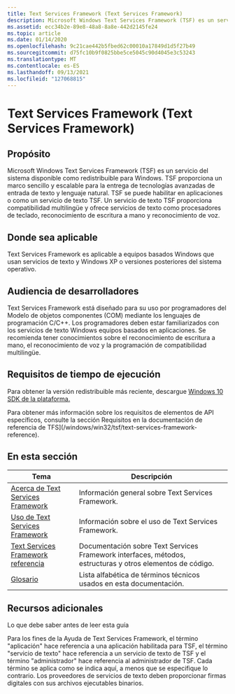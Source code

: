 ```yaml
---
title: Text Services Framework (Text Services Framework)
description: Microsoft Windows Text Services Framework (TSF) es un servicio del sistema disponible como redistribuible para Windows 2000.
ms.assetid: ecc34b2e-89e8-48a8-8a8e-442d2145fe24
ms.topic: article
ms.date: 01/14/2020
ms.openlocfilehash: 9c21cae442b5fbed62c00010a17849d1d5f27b49
ms.sourcegitcommit: d75fc10b9f0825bbe5ce5045c90d4045e3c53243
ms.translationtype: MT
ms.contentlocale: es-ES
ms.lasthandoff: 09/13/2021
ms.locfileid: "127068815"
---
```

# <a name="text-services-framework-text-services-framework"></a>Text Services Framework (Text Services Framework)

## <a name="purpose"></a>Propósito

Microsoft Windows Text Services Framework (TSF) es un servicio del sistema disponible como redistribuible para Windows. TSF proporciona un marco sencillo y escalable para la entrega de tecnologías avanzadas de entrada de texto y lenguaje natural. TSF se puede habilitar en aplicaciones o como un servicio de texto TSF. Un servicio de texto TSF proporciona compatibilidad multilingüe y ofrece servicios de texto como procesadores de teclado, reconocimiento de escritura a mano y reconocimiento de voz.

## <a name="where-applicable"></a>Donde sea aplicable

Text Services Framework es aplicable a equipos basados Windows que usan servicios de texto y Windows XP o versiones posteriores del sistema operativo.

## <a name="developer-audience"></a>Audiencia de desarrolladores

Text Services Framework está diseñado para su uso por programadores del Modelo de objetos componentes (COM) mediante los lenguajes de programación C/C++. Los programadores deben estar familiarizados con los servicios de texto Windows equipos basados en aplicaciones. Se recomienda tener conocimientos sobre el reconocimiento de escritura a mano, el reconocimiento de voz y la programación de compatibilidad multilingüe.

## <a name="run-time-requirements"></a>Requisitos de tiempo de ejecución

Para obtener la versión redistribuible más reciente, descargue [Windows 10 SDK de la plataforma.](https://developer.microsoft.com/windows/downloads/windows-10-sdk)

Para obtener más información sobre los requisitos de elementos de API específicos, consulte la sección Requisitos en la documentación de referencia de TFS](/windows/win32/tsf/text-services-framework-reference).

## <a name="in-this-section"></a>En esta sección



| Tema                                                                                 | Descripción                                                                                                      |
|---------------------------------------------------------------------------------------|------------------------------------------------------------------------------------------------------------------|
| [Acerca de Text Services Framework](about-text-services-framework.md)<br/>         | Información general sobre Text Services Framework.<br/>                                                    |
| [Uso de Text Services Framework](using-text-services-framework.md)<br/>         | Información sobre el uso de Text Services Framework.<br/>                                                      |
| [Text Services Framework referencia](text-services-framework-reference.md)<br/> | Documentación sobre Text Services Framework interfaces, métodos, estructuras y otros elementos de código.<br/> |
| [Glosario](glossary.md)<br/>                                                   | Lista alfabética de términos técnicos usados en esta documentación.<br/>                                   |



 

## <a name="additional-resources"></a>Recursos adicionales

Lo que debe saber antes de leer esta guía

Para los fines de la Ayuda de Text Services Framework, el término "aplicación" hace referencia a una aplicación habilitada para TSF, el término "servicio de texto" hace referencia a un servicio de texto de TSF y el término "administrador" hace referencia al administrador de TSF. Cada término se aplica como se indica aquí, a menos que se especifique lo contrario. Los proveedores de servicios de texto deben proporcionar firmas digitales con sus archivos ejecutables binarios.

 

 





